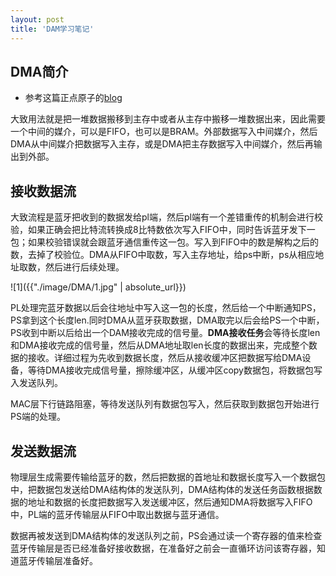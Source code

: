 ```yaml
---
layout: post
title: 'DAM学习笔记'
---
```


## DMA简介
- 参考这篇正点原子的[blog](https://blog.csdn.net/weixin_41445387/article/details/116198910)

大致用法就是把一堆数据搬移到主存中或者从主存中搬移一堆数据出来，因此需要一个中间的媒介，可以是FIFO，也可以是BRAM。外部数据写入中间媒介，然后DMA从中间媒介把数据写入主存，或是DMA把主存数据写入中间媒介，然后再输出到外部。

## 接收数据流
大致流程是蓝牙把收到的数据发给pl端，然后pl端有一个差错重传的机制会进行校验，如果正确会把比特流转换成8比特数依次写入FIFO中，同时告诉蓝牙发下一包；如果校验错误就会跟蓝牙通信重传这一包。写入到FIFO中的数是解构之后的数，去掉了校验位。DMA从FIFO中取数，写入主存地址，给ps中断，ps从相应地址取数，然后进行后续处理。

![1]({{"./image/DMA/1.jpg" | absolute_url}})

PL处理完蓝牙数据以后会往地址中写入这一包的长度，然后给一个中断通知PS，PS拿到这个长度len.同时DMA从蓝牙获取数据，DMA取完以后会给PS一个中断，PS收到中断以后给出一个DAM接收完成的信号量。**DMA接收任务**会等待长度len和DMA接收完成的信号量，然后从DMA地址取len长度的数据出来，完成整个数据的接收。详细过程为先收到数据长度，然后从接收缓冲区把数据写给DMA设备，等待DMA接收完成信号量，擦除缓冲区，从缓冲区copy数据包，将数据包写入发送队列。

MAC层下行链路阻塞，等待发送队列有数据包写入，然后获取到数据包开始进行PS端的处理。

## 发送数据流
物理层生成需要传输给蓝牙的数，然后把数据的首地址和数据长度写入一个数据包中，把数据包发送给DMA结构体的发送队列，DMA结构体的发送任务函数根据数据的地址和数据的长度把数据写入发送缓冲区，然后通知DMA将数据写入FIFO中，PL端的蓝牙传输层从FIFO中取出数据与蓝牙通信。

数据再被发送到DMA结构体的发送队列之前，PS会通过读一个寄存器的值来检查蓝牙传输层是否已经准备好接收数据，在准备好之前会一直循环访问该寄存器，知道蓝牙传输层准备好。